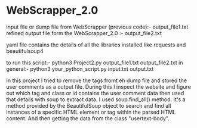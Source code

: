 # WebScrapper_2.0

input file or dump file from WebScrapper (previous code):- output_file1.txt
refined output file form the WebScrapper_2.0 :- output_file2.txt

yaml file contains the details of all the libraries installed like requests and beautifulsoup4

to run this script:- python3 Project2.py output_file1.txt output_file2.txt
in general:- python3 your_python_script.py input.txt output.txt

In this project I tried to remove the tags fromt eh dump file and stored the user comments as a output file. During this I inspect the website and figure out which tag and class or id contains the user comment data then used that details with soup to extract data. 
I used soup.find_all() method. It's a method provided by the BeautifulSoup object to search and find all instances of a specific HTML element or tag within the parsed HTML content.
And then getting the data from the class "usertext-body".
